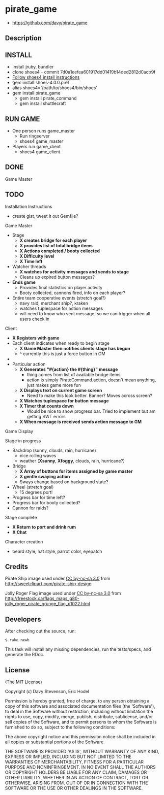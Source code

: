 # pirate_game

* https://github.com/davy/pirate_game

## Description

## INSTALL

 * Install jruby, bundler
 * clone shoes4 - commit 7d0a1eefea601917dd01419b14ded2812d0acb9f
 * [Follow shoes4 install instructions](https://github.com/shoes/shoes4)
 * gem install shoes-4.0.0.pre1
 * alias shoes4='/path/to/shoes4/bin/shoes'
 * gem install pirate_game
   * gem install pirate_command
   * gem install shuttlecraft

## RUN GAME

 * One person runs game_master
   * Run ringserver
   * shoes4 game_master
 * Players run game_client
   * shoes4 game_client


## DONE
Game Master



## TODO

Installation Instructions
 * create gist, tweet it out
Gemfile?

Game Master
 * Stage
   * **X creates bridge for each player**
   * **X provides list of total bridge items**
   * **X Actions completed / booty collected**
   * **X Difficulty level**
   * **X Time left**
 * Watcher threads
   * **X watches for activity messages and sends to stage**
   * Cleans up expired button messages?
 * **Ends game**
   * Provides final statistics on player activity
   * Booty collected, cannons fired, info on each player?
 * Entire team cooperative events (stretch goal?)
   * navy raid, merchant ship?, kraken
   * watches tuplespace for action messages
   * will need to know who sent message, so we can trigger when all users check in

Client

 * **X Registers with game**
 * Each client indicates when ready to begin stage
   * **X Game Master then notifies clients stage has begun**
   * ^ currently this is just a force button in GM
 * 
 * Particular action
    * **X Generates "#{action} the #{thing}" message**
      * thing comes from list of available bridge items
      * action is simply PirateCommand.action, doesn't mean anything, just makes game more fun
    * **X Displays text on current game screen**
      * Need to make this look better. Banner? Moves across screen? 
    * **X Watches tuplespace for button message**
    * **X Timer that counts down**
        * Would be nice to show progress bar. Tried to implement but am getting SWT errors   
    * **X When message is received sends action message to GM**

Game Display

Stage in progress
 * Backdrop (sunny, clouds, rain, hurricane)
    * nice rolling waves
    * weather (**Xsunny**, **Xfoggy**, clouds, rain, hurricane?)
 * Bridge
    * **X Array of buttons for items assigned by game master**
    * **X gentle swaying action**
    * Sways change based on background state?
 * Wheel (stretch goal)
    * 15 degrees port!
 * Progress bar for time left?
 * Progress bar for booty collected?
 * Cannon for raids?
 
Stage complete
 * **X Return to port and drink rum**
 * **X Chat**

Character creation
 * beard style, hat style, parrot color, eyepatch


## Credits

Pirate Ship image used under [CC by-nc-sa
3.0](http://creativecommons.org/licenses/by-nc-sa/3.0/) from
http://sweetclipart.com/pirate-ship-design

Jolly Roger Flag image used under [CC by-nc-sa 
3.0](http://creativecommons.org/licenses/by-nc-sa/3.0/) 
from http://freestock.ca/flags_maps_g80-jolly_roger_pirate_grunge_flag_p1022.html

## Developers

After checking out the source, run:

    $ rake newb

This task will install any missing dependencies, run the tests/specs,
and generate the RDoc.

## License

(The MIT License)

Copyright (c) Davy Stevenson, Eric Hodel

Permission is hereby granted, free of charge, to any person obtaining
a copy of this software and associated documentation files (the
'Software'), to deal in the Software without restriction, including
without limitation the rights to use, copy, modify, merge, publish,
distribute, sublicense, and/or sell copies of the Software, and to
permit persons to whom the Software is furnished to do so, subject to
the following conditions:

The above copyright notice and this permission notice shall be
included in all copies or substantial portions of the Software.

THE SOFTWARE IS PROVIDED 'AS IS', WITHOUT WARRANTY OF ANY KIND,
EXPRESS OR IMPLIED, INCLUDING BUT NOT LIMITED TO THE WARRANTIES OF
MERCHANTABILITY, FITNESS FOR A PARTICULAR PURPOSE AND NONINFRINGEMENT.
IN NO EVENT SHALL THE AUTHORS OR COPYRIGHT HOLDERS BE LIABLE FOR ANY
CLAIM, DAMAGES OR OTHER LIABILITY, WHETHER IN AN ACTION OF CONTRACT,
TORT OR OTHERWISE, ARISING FROM, OUT OF OR IN CONNECTION WITH THE
SOFTWARE OR THE USE OR OTHER DEALINGS IN THE SOFTWARE.

